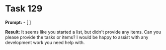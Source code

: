 # Task 129

**Prompt:** - [ ]

**Result:**
It seems like you started a list, but didn't provide any items. Can you please provide the tasks or items? I would be happy to assist with any development work you need help with.
